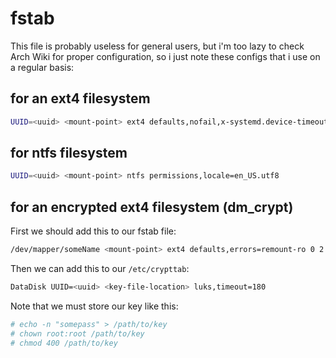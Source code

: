 # fstab
This file is probably useless for general users, but i'm too lazy to check Arch
Wiki for proper configuration, so i just note these configs that i use on a
regular basis:

## for an ext4 filesystem
```bash
UUID=<uuid> <mount-point> ext4 defaults,nofail,x-systemd.device-timeout=1 0 2
```

## for ntfs filesystem
```bash
UUID=<uuid> <mount-point> ntfs permissions,locale=en_US.utf8
```

## for an encrypted ext4 filesystem (dm_crypt)
First we should add this to our fstab file:
```bash
/dev/mapper/someName <mount-point> ext4 defaults,errors=remount-ro 0 2
```
Then we can add this to our `/etc/crypttab`:
```bash
DataDisk UUID=<uuid> <key-file-location> luks,timeout=180
```
Note that we must store our key like this:
```bash
# echo -n "somepass" > /path/to/key
# chown root:root /path/to/key
# chmod 400 /path/to/key
```

